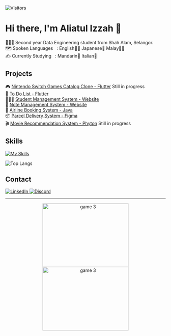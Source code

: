 ![Visitors](https://api.visitorbadge.io/api/visitors?path=https%3A%2F%2Fgithub.com%2Foishylea%2Flearn-github&labelColor=%23d9e3f0&countColor=%23697689&style=flat)

# Hi there, I'm Aliatul Izzah 🫧

👩🏻‍🎓 Second year Data Engineering student from Shah Alam, Selangor.<br>
🗺️ Spoken Languages&nbsp;&nbsp;&nbsp;: English💂🏻 Japanese🍡 Malay🧕🏻<br>
✍️ Currently Studying&nbsp;&nbsp;&nbsp;: Mandarin🐉 Italian🍕<br>

## Projects

🎮 [Nintendo Switch Games Catalog Clone - Flutter](https://switchsavvy-5465c.web.app/) Still in progress<br>
📱 [To Do List - Flutter](https://github.com/oishylea/Flutter-To-Do-List-App)<br>
👩🏻‍🏫 [Student Management System - Website](https://github.com/oishylea/YouthVenture)<br>
📒 [Note Management System - Website](https://github.com/oishylea/NoteManagementSystem)<br>
🛫 [Airline Booking System - Java](https://github.com/oishylea/AirlineBookingSystem)<br>
📦 [Parcel Delivery System - Figma](https://github.com/oishylea/ParcelDeliverySystem)<br>
🎬 [Movie Recommendation System - Phyton](https://github.com/oishylea/MovieRecommendationSystem/tree/main) Still in progress<br>


## Skills

[![My Skills](https://skillicons.dev/icons?i=js,html,css,cpp,java,php,dart,flutter,figma,r,firebase,py,ps)](https://skillicons.dev)

![Top Langs](https://github-readme-stats.vercel.app/api/top-langs/?username=oishylea&layout=compact)

## Contact

<p>
<a href="https://www.linkedin.com/in/aliatul-izzah/" target="_blank">
  <img src="https://skillicons.dev/icons?i=linkedin" alt="LinkedIn" />
</a>

<a href="https://discord.com/users/izzahalia" target="_blank">
  <img src="https://skillicons.dev/icons?i=discord" alt="Discord" />
</a>
</p>

---
<p align="center">
  <img src="https://media.giphy.com/media/WJOq6yKop0A1y/giphy.gif" alt="game 3" width="270" height="200">
  <img src="https://media.giphy.com/media/KZGN8tU5OmFJC/giphy.gif" alt="game 3" width="270" height="200">
</p>

